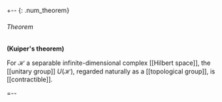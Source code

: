 
+-- {: .num_theorem}
###### Theorem
**(Kuiper's theorem)**

For $\mathcal{H}$ a separable infinite-dimensional complex [[Hilbert space]], the [[unitary group]] $U(\mathcal{H})$, regarded naturally as a [[topological group]], is [[contractible]].

=--
